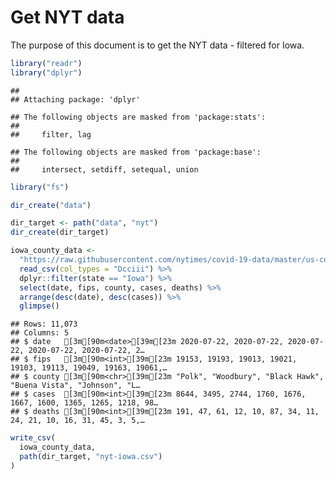 Get NYT data
================

The purpose of this document is to get the NYT data - filtered for Iowa.

``` r
library("readr")
library("dplyr")
```

    ## 
    ## Attaching package: 'dplyr'

    ## The following objects are masked from 'package:stats':
    ## 
    ##     filter, lag

    ## The following objects are masked from 'package:base':
    ## 
    ##     intersect, setdiff, setequal, union

``` r
library("fs")
```

``` r
dir_create("data")

dir_target <- path("data", "nyt")
dir_create(dir_target)
```

``` r
iowa_county_data <- 
  "https://raw.githubusercontent.com/nytimes/covid-19-data/master/us-counties.csv" %>%
  read_csv(col_types = "Dcciii") %>%
  dplyr::filter(state == "Iowa") %>%
  select(date, fips, county, cases, deaths) %>%
  arrange(desc(date), desc(cases)) %>%
  glimpse()
```

    ## Rows: 11,073
    ## Columns: 5
    ## $ date   [3m[90m<date>[39m[23m 2020-07-22, 2020-07-22, 2020-07-22, 2020-07-22, 2020-07-22, 2…
    ## $ fips   [3m[90m<int>[39m[23m 19153, 19193, 19013, 19021, 19103, 19113, 19049, 19163, 19061,…
    ## $ county [3m[90m<chr>[39m[23m "Polk", "Woodbury", "Black Hawk", "Buena Vista", "Johnson", "L…
    ## $ cases  [3m[90m<int>[39m[23m 8644, 3495, 2744, 1760, 1676, 1667, 1600, 1365, 1265, 1218, 98…
    ## $ deaths [3m[90m<int>[39m[23m 191, 47, 61, 12, 10, 87, 34, 11, 24, 21, 10, 16, 31, 45, 3, 5,…

``` r
write_csv(
  iowa_county_data,
  path(dir_target, "nyt-iowa.csv")
)
```
